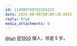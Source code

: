 ```yaml
---
id: 114980799702265232
date: 2025-08-06T08:09:28.894Z
reply: true
media_attachments: 0
---
```


[@jun](https://social.luzhaojun.com/@jun) [@1900](https://social.1900.live/@1900) 像人，但是 5 岁。

